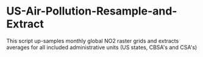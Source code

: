 # US-Air-Pollution-Resample-and-Extract
This script up-samples monthly global NO2 raster grids and extracts averages for all included administrative units (US states, CBSA's and CSA's)
